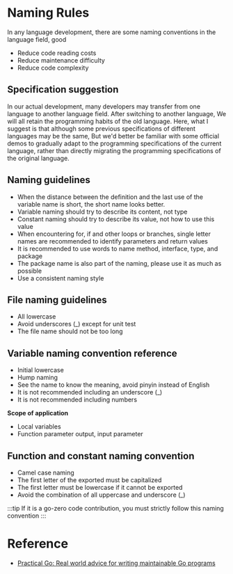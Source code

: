# Naming Rules

In any language development, there are some naming conventions in the language field, good
* Reduce code reading costs
* Reduce maintenance difficulty
* Reduce code complexity

## Specification suggestion
In our actual development, many developers may transfer from one language to another language field. After switching to another language,
We will all retain the programming habits of the old language. Here, what I suggest is that although some previous specifications of different languages may be the same,
But we'd better be familiar with some official demos to gradually adapt to the programming specifications of the current language, rather than directly migrating the programming specifications of the original language.

## Naming guidelines
* When the distance between the definition and the last use of the variable name is short, the short name looks better.
* Variable naming should try to describe its content, not type
* Constant naming should try to describe its value, not how to use this value
* When encountering for, if and other loops or branches, single letter names are recommended to identify parameters and return values
* It is recommended to use words to name method, interface, type, and package
* The package name is also part of the naming, please use it as much as possible
* Use a consistent naming style

## File naming guidelines
* All lowercase
* Avoid underscores (_) except for unit test
* The file name should not be too long

## Variable naming convention reference
* Initial lowercase
* Hump naming
* See the name to know the meaning, avoid pinyin instead of English
* It is not recommended including an underscore (_)
* It is not recommended including numbers

**Scope of application**
* Local variables
* Function parameter output, input parameter

## Function and constant naming convention
* Camel case naming
* The first letter of the exported must be capitalized
* The first letter must be lowercase if it cannot be exported
* Avoid the combination of all uppercase and underscore (_)


:::tip
If it is a go-zero code contribution, you must strictly follow this naming convention
:::

# Reference
* [Practical Go: Real world advice for writing maintainable Go programs](https://dave.cheney.net/practical-go/presentations/gophercon-singapore-2019.html#_simplicity)